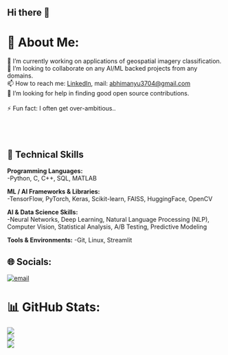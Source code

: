 ## Hi there 👋

# 💫 About Me:
🔭 I’m currently working on applications of geospatial imagery classification.<br>👯 I’m looking to collaborate on any AI/ML backed projects from any domains.<br>📫 How to reach me: [LinkedIn](www.linkedin.com/in/abhimanyu--dalal), mail: abhimanyu3704@gmail.com<br>🤔 I’m looking for help in finding good open source contributions.<br><br>⚡ Fun fact: I often get over-ambitious..<br><br><br><br>

## 💼 Technical Skills

**Programming Languages:**  
-Python, C, C++, SQL, MATLAB

**ML / AI Frameworks & Libraries:**  
-TensorFlow, PyTorch, Keras, Scikit-learn, FAISS, HuggingFace, OpenCV

**AI & Data Science Skills:**  
-Neural Networks, Deep Learning, Natural Language Processing (NLP), Computer Vision, Statistical Analysis, A/B Testing, Predictive Modeling

**Tools & Environments:** 
-Git, Linux, Streamlit





## 🌐 Socials:
[![email](https://img.shields.io/badge/Email-D14836?logo=gmail&logoColor=white)](mailto:abhimanyu3704@gmail.com) 


# 📊 GitHub Stats:
![](https://github-readme-stats.vercel.app/api?username=abhimanyudalal1&theme=shadow_blue&hide_border=true&include_all_commits=false&count_private=true)<br/>
![](https://nirzak-streak-stats.vercel.app/?user=abhimanyudalal1&theme=shadow_blue&hide_border=true)<br/>
![](https://github-readme-stats.vercel.app/api/top-langs/?username=abhimanyudalal1&theme=shadow_blue&hide_border=true&include_all_commits=false&count_private=true&layout=compact)

<!-- Proudly created with GPRM ( https://gprm.itsvg.in ) -->
